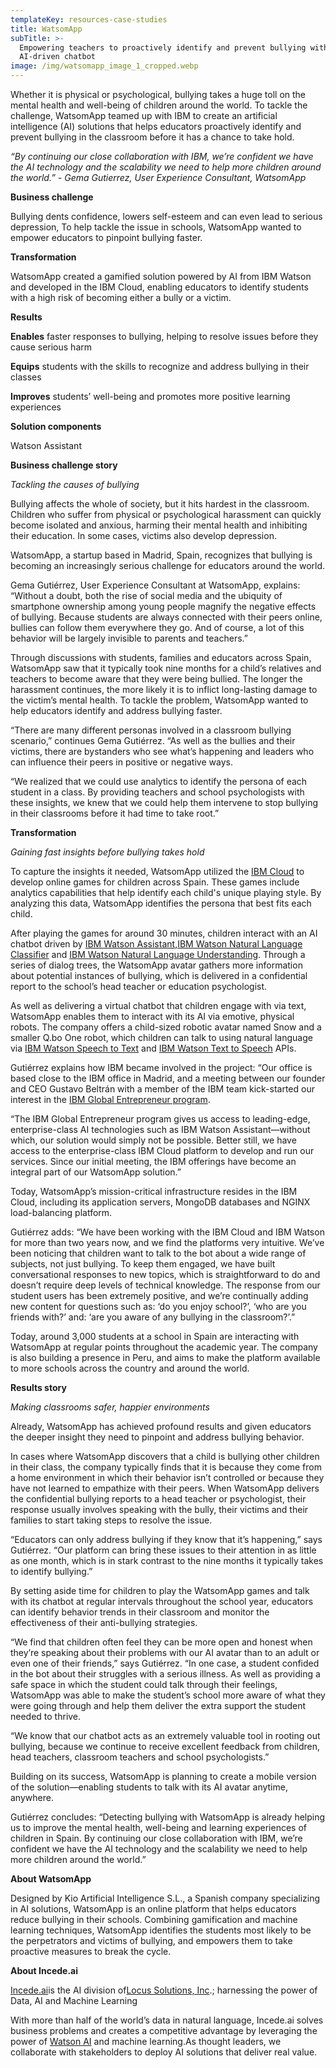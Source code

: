 ```yaml
---
templateKey: resources-case-studies
title: WatsomApp
subTitle: >-
  Empowering teachers to proactively identify and prevent bullying with an
  AI-driven chatbot
image: /img/watsomapp_image_1_cropped.webp
---
```

Whether it is physical or psychological, bullying takes a huge toll on the mental health and well-being of children around the world. To tackle the challenge, WatsomApp teamed up with IBM to create an artificial intelligence (AI) solutions that helps educators proactively identify and prevent bullying in the classroom before it has a chance to take hold.

*“By continuing our close collaboration with IBM, we’re confident we have the AI technology and the scalability we need to help more children around the world.” - Gema Gutierrez, User Experience Consultant, WatsomApp*

**Business challenge**

Bullying dents confidence, lowers self-esteem and can even lead to serious depression, To help tackle the issue in schools, WatsomApp wanted to empower educators to pinpoint bullying faster.

**Transformation**

WatsomApp created a gamified solution powered by AI from IBM Watson and developed in the IBM Cloud, enabling educators to identify students with a high risk of becoming either a bully or a victim.

**Results**

**Enables** faster responses to bullying, helping to resolve issues before they cause serious harm

**Equips** students with the skills to recognize and address bullying in their classes

**Improves** students’ well-being and promotes more positive learning experiences

**Solution components**

Watson Assistant

**Business challenge story**

*Tackling the causes of bullying*

Bullying affects the whole of society, but it hits hardest in the classroom. Children who suffer from physical or psychological harassment can quickly become isolated and anxious, harming their mental health and inhibiting their education. In some cases, victims also develop depression.

WatsomApp, a startup based in Madrid, Spain, recognizes that bullying is becoming an increasingly serious challenge for educators around the world.

Gema Gutiérrez, User Experience Consultant at WatsomApp, explains: “Without a doubt, both the rise of social media and the ubiquity of smartphone ownership among young people magnify the negative effects of bullying. Because students are always connected with their peers online, bullies can follow them everywhere they go. And of course, a lot of this behavior will be largely invisible to parents and teachers.”

Through discussions with students, families and educators across Spain, WatsomApp saw that it typically took nine months for a child’s relatives and teachers to become aware that they were being bullied. The longer the harassment continues, the more likely it is to inflict long-lasting damage to the victim’s mental health. To tackle the problem, WatsomApp wanted to help educators identify and address bullying faster.

“There are many different personas involved in a classroom bullying scenario,” continues Gema Gutiérrez. “As well as the bullies and their victims, there are bystanders who see what’s happening and leaders who can influence their peers in positive or negative ways.

“We realized that we could use analytics to identify the persona of each student in a class. By providing teachers and school psychologists with these insights, we knew that we could help them intervene to stop bullying in their classrooms before it had time to take root.”

**Transformation**

*Gaining fast insights before bullying takes hold*

To capture the insights it needed, WatsomApp utilized the [IBM Cloud](https://www.ibm.com/marketplace/cloud-platform) to develop online games for children across Spain. These games include analytics capabilities that help identify each child's unique playing style. By analyzing this data, WatsomApp identifies the persona that best fits each child.

After playing the games for around 30 minutes, children interact with an AI chatbot driven by [IBM Watson Assistant](https://console.bluemix.net/catalog/services/watson-assistant-formerly-conversation),[IBM Watson Natural Language Classifier](https://www.ibm.com/watson/services/natural-language-classifier/) and [IBM Watson Natural Language Understanding](https://www.ibm.com/marketplace/natural-language-understanding). Through a series of dialog trees, the WatsomApp avatar gathers more information about potential instances of bullying, which is delivered in a confidential report to the school’s head teacher or education psychologist.

As well as delivering a virtual chatbot that children engage with via text, WatsomApp enables them to interact with its AI via emotive, physical robots. The company offers a child-sized robotic avatar named Snow and a smaller Q.bo One robot, which children can talk to using natural language via [IBM Watson Speech to Text](https://www.ibm.com/marketplace/speech-to-text) and [IBM Watson Text to Speech](https://www.ibm.com/watson/services/text-to-speech/) APIs.

Gutiérrez explains how IBM became involved in the project: “Our office is based close to the IBM office in Madrid, and a meeting between our founder and CEO Gustavo Beltrán with a member of the IBM team kick-started our interest in the [IBM Global Entrepreneur program](https://developer.ibm.com/startups/).

“The IBM Global Entrepreneur program gives us access to leading-edge, enterprise-class AI technologies such as IBM Watson Assistant—without which, our solution would simply not be possible. Better still, we have access to the enterprise-class IBM Cloud platform to develop and run our services. Since our initial meeting, the IBM offerings have become an integral part of our WatsomApp solution.”

Today, WatsomApp’s mission-critical infrastructure resides in the IBM Cloud, including its application servers, MongoDB databases and NGINX load-balancing platform.

Gutiérrez adds: “We have been working with the IBM Cloud and IBM Watson for more than two years now, and we find the platforms very intuitive. We’ve been noticing that children want to talk to the bot about a wide range of subjects, not just bullying. To keep them engaged, we have built conversational responses to new topics, which is straightforward to do and doesn’t require deep levels of technical knowledge. The response from our student users has been extremely positive, and we’re continually adding new content for questions such as: ‘do you enjoy school?’, ‘who are you friends with?’ and: ‘are you aware of any bullying in the classroom?’.”

Today, around 3,000 students at a school in Spain are interacting with WatsomApp at regular points throughout the academic year. The company is also building a presence in Peru, and aims to make the platform available to more schools across the country and around the world.

**Results story**

*Making classrooms safer, happier environments*

Already, WatsomApp has achieved profound results and given educators the deeper insight they need to pinpoint and address bullying behavior.

In cases where WatsomApp discovers that a child is bullying other children in their class, the company typically finds that it is because they come from a home environment in which their behavior isn’t controlled or because they have not learned to empathize with their peers. When WatsomApp delivers the confidential bullying reports to a head teacher or psychologist, their response usually involves speaking with the bully, their victims and their families to start taking steps to resolve the issue.

“Educators can only address bullying if they know that it’s happening,” says Gutiérrez. “Our platform can bring these issues to their attention in as little as one month, which is in stark contrast to the nine months it typically takes to identify bullying.”

By setting aside time for children to play the WatsomApp games and talk with its chatbot at regular intervals throughout the school year, educators can identify behavior trends in their classroom and monitor the effectiveness of their anti-bullying strategies.

“We find that children often feel they can be more open and honest when they’re speaking about their problems with our AI avatar than to an adult or even one of their friends,” says Gutiérrez. “In one case, a student confided in the bot about their struggles with a serious illness. As well as providing a safe space in which the student could talk through their feelings, WatsomApp was able to make the student’s school more aware of what they were going through and help them deliver the extra support the student needed to thrive.

“We know that our chatbot acts as an extremely valuable tool in rooting out bullying, because we continue to receive excellent feedback from children, head teachers, classroom teachers and school psychologists.”

Building on its success, WatsomApp is planning to create a mobile version of the solution—enabling students to talk with its AI avatar anytime, anywhere.

Gutiérrez concludes: “Detecting bullying with WatsomApp is already helping us to improve the mental health, well-being and learning experiences of children in Spain. By continuing our close collaboration with IBM, we’re confident we have the AI technology and the scalability we need to help more children around the world.”

**About WatsomApp**

Designed by Kio Artificial Intelligence S.L., a Spanish company specializing in AI solutions, WatsomApp is an online platform that helps educators reduce bullying in their schools. Combining gamification and machine learning techniques, WatsomApp identifies the students most likely to be the perpetrators and victims of bullying, and empowers them to take proactive measures to break the cycle.

**About Incede.ai**

[Incede.ai](https://www.incede.ai)is the AI division of[Locus Solutions, Inc](http://www.locussolutions.com).; harnessing the power of Data, AI and Machine Learning

With more than half of the world’s data in natural language, Incede.ai solves business problems and creates a competitive advantage by leveraging the power of [Watson AI](https://www.ibm.com/watson) and machine learning.As thought leaders, we collaborate with stakeholders to deploy AI solutions that deliver real value.
